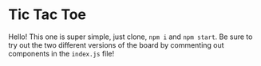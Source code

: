 # Tic Tac Toe

Hello! This one is super simple, just clone, `npm i` and `npm start`. Be sure to try out the two different versions of the board by commenting out components in the `index.js` file!